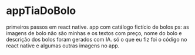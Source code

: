 # appTiaDoBolo
primeiros passos em react native. app com catálogo fictício de bolos
ps: as imagens de bolo não são minhas e os textos com preço, nome do bolo e descrição dos bolos foram gerados com IA. só o que eu fiz foi o código no react native e algumas outras imagens no app.
